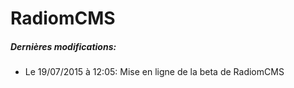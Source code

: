 # RadiomCMS
##### Dernières modifications:
- Le 19/07/2015 à 12:05: Mise en ligne de la beta de RadiomCMS
